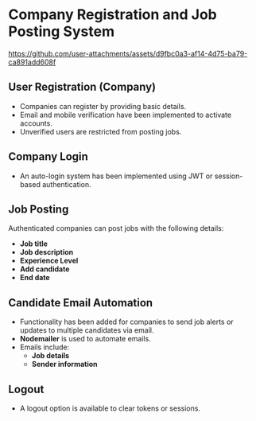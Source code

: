 # Company Registration and Job Posting System


https://github.com/user-attachments/assets/d9fbc0a3-af14-4d75-ba79-ca891add608f


## User Registration (Company)
- Companies can register by providing basic details.
- Email and mobile verification have been implemented to activate accounts.
- Unverified users are restricted from posting jobs.

## Company Login
- An auto-login system has been implemented using JWT or session-based authentication.

## Job Posting
Authenticated companies can post jobs with the following details:
- **Job title**
- **Job description**
- **Experience Level**
- **Add candidate**
- **End date**

## Candidate Email Automation
- Functionality has been added for companies to send job alerts or updates to multiple candidates via email.
- **Nodemailer** is used to automate emails.
- Emails include:
  - **Job details**
  - **Sender information**

## Logout
- A logout option is available to clear tokens or sessions.

